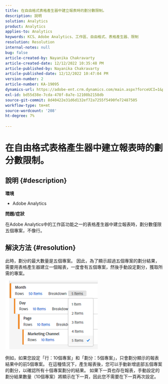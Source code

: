 ```yaml
---
title: 在自由格式表格產生器中建立報表時的劃分數限制。
description: 說明
solution: Analytics
product: Analytics
applies-to: Analytics
keywords: KCS、Adobe Analytics、工作區、自由格式、表格產生器、限制
resolution: Resolution
internal-notes: null
bug: false
article-created-by: Nayanika Chakravarty
article-created-date: 12/12/2022 10:35:48 PM
article-published-by: Nayanika Chakravarty
article-published-date: 12/12/2022 10:47:04 PM
version-number: 2
article-number: KA-19095
dynamics-url: https://adobe-ent.crm.dynamics.com/main.aspx?forceUCI=1&pagetype=entityrecord&etn=knowledgearticle&id=4315ac52-6d7a-ed11-81ac-6045bd006b25
exl-id: bd55d38e-7cda-478f-8a7e-12108b2158db
source-git-commit: 8d40422e31d6d132ef72a7255f5490fe72487505
workflow-type: tm+mt
source-wordcount: '208'
ht-degree: 7%

---
```


# 在自由格式表格產生器中建立報表時的劃分數限制。

## 說明 {#description}


<b>環境</b>

- Adobe Analytics

<b>問題/症狀</b>

在Adobe Analytics中的工作區功能之一的表格產生器中建立報表時，劃分數僅限五個專案，不像行。


## 解決方法 {#resolution}


此時，劃分的最大數量是五個專案。 因此，為了顯示超過五個專案的劃分結果，需要用表格產生器建立一個報表，一度會有五個專案，然後手動設定劃分，獲取所需的專案。

![](assets/936a2ca2-6ab5-ec11-983f-000d3a5d0e57.png)

例如，如果您設定「行：10個專案」和「劃分：5個專案」，只會劃分顯示的報表結果中的前5個專案。 在這種情況下，產生報表後，您可以手動新增底部五個專案的劃分，以確認所有十個專案劃分的結果。 如果下一頁也存在報表，手動設定的劃分結果數量（10個專案）將顯示在下一頁，因此您不需要在下一頁再次設定。
